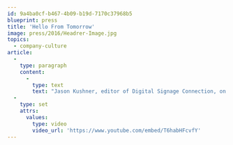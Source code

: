 ```yaml
---
id: 9a4ba0cf-b467-4b09-b19d-7170c37968b5
blueprint: press
title: 'Hello From Tomorrow'
image: press/2016/Headrer-Image.jpg
topics:
  - company-culture
article:
  -
    type: paragraph
    content:
      -
        type: text
        text: "Jason Kushner, editor of Digital Signage Connection, on the scene at the opening of Coates Group's digital innovation lab in Chicago on September 29 2016."
  -
    type: set
    attrs:
      values:
        type: video
        video_url: 'https://www.youtube.com/embed/T6habHFcvfY'
---
```

